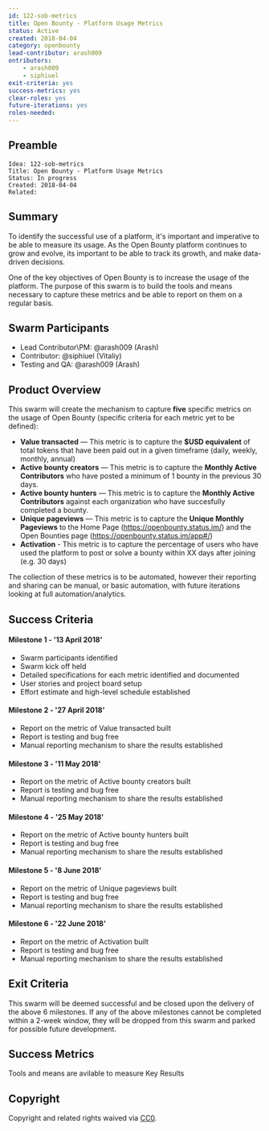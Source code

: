 ```yaml
---
id: 122-sob-metrics
title: Open Bounty - Platform Usage Metrics
status: Active
created: 2018-04-04
category: openbounty
lead-contributor: arash009
ontributors:
    - arash009
    - siphiuel
exit-criteria: yes
success-metrics: yes
clear-roles: yes
future-iterations: yes
roles-needed:
---
```


## Preamble

    Idea: 122-sob-metrics
    Title: Open Bounty - Platform Usage Metrics
    Status: In progress
    Created: 2018-04-04
    Related: 

## Summary

To identify the successful use of a platform, it's important and imperative to be able to measure its usage. As the Open Bounty platform continues to grow and evolve, its important to be able to track its growth, and make data-driven decisions.

One of the key objectives of Open Bounty is to increase the usage of the platform. The purpose of this swarm is to build the tools and means necessary to capture these metrics and be able to report on them on a regular basis.

## Swarm Participants

- Lead Contributor\PM: @arash009 (Arash)
- Contributor: @siphiuel (Vitaliy)
- Testing and QA: @arash009 (Arash)

## Product Overview

This swarm will create the mechanism to capture **five** specific metrics on the usage of Open Bounty (specific criteria for each metric yet to be defined):

- **Value transacted** — This metric is to capture the **$USD equivalent** of total tokens that have been paid out in a given timeframe (daily, weekly, monthly, annual)
- **Active bounty creators** — This metric is to capture the **Monthly Active Contributors** who have posted a minimum of 1 bounty in the previous 30 days.
- **Active bounty hunters** — This metric is to capture the **Monthly Active Contributors** against each organization who have succesfully completed a bounty.
- **Unique pageviews** — This metric is to capture the **Unique Monthly Pageviews** to the Home Page (https://openbounty.status.im/) and the Open Bounties page (https://openbounty.status.im/app#/)
- **Activation** - This metric is to capture the percentage of users who have used the platform to post or solve a bounty within XX days after joining (e.g. 30 days)

The collection of these metrics is to be automated, however their reporting and sharing can be manual, or basic automation, with future iterations looking at full automation/analytics.

## Success Criteria

#### Milestone 1 - '13 April 2018'
- Swarm participants identified
- Swarm kick off held
- Detailed specifications for each metric identified and documented
- User stories and project board setup
- Effort estimate and high-level schedule established

#### Milestone 2 - '27 April 2018'
- Report on the metric of Value transacted built
- Report is testing and bug free
- Manual reporting mechanism to share the results established

#### Milestone 3 - '11 May 2018'
- Report on the metric of Active bounty creators built
- Report is testing and bug free
- Manual reporting mechanism to share the results established

#### Milestone 4 - '25 May 2018'
- Report on the metric of Active bounty hunters built
- Report is testing and bug free
- Manual reporting mechanism to share the results established

#### Milestone 5 - '8 June 2018'
- Report on the metric of Unique pageviews built
- Report is testing and bug free
- Manual reporting mechanism to share the results established

#### Milestone 6 - '22 June 2018'
- Report on the metric of Activation built
- Report is testing and bug free
- Manual reporting mechanism to share the results established

## Exit Criteria

This swarm will be deemed successful and be closed upon the delivery of the above 6 milestones. If any of the above milestones cannot be completed within a 2-week window, they will be dropped from this swarm and parked for possible future development. 

## Success Metrics

Tools and means are avilable to measure Key Results

## Copyright
Copyright and related rights waived via [CC0](https://creativecommons.org/publicdomain/zero/1.0/).
